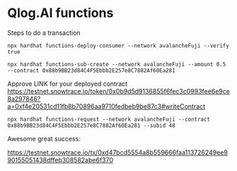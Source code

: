 # Qlog.AI functions

Steps to do a transaction

```
npx hardhat functions-deploy-consumer --network avalancheFuji --verify true
```

```
npx hardhat functions-sub-create --network avalancheFuji --amount 0.5 --contract 0x88b9BB23d84C4F5Ebbb2E257e8C7882Af60Ea281
```

Approve LINK for your deployed contract https://testnet.snowtrace.io/token/0x0b9d5d9136855f6fec3c0993fee6e9ce8a297846?a=0xf4e20531cd11fb8b70896aa9710fedbeb9be87c3#writeContract

```
npx hardhat functions-request --network avalancheFuji --contract 0x88b9BB23d84C4F5Ebbb2E257e8C7882Af60Ea281 --subid 48
```

Awesome great success: 

https://testnet.snowtrace.io/tx/0xd47bcd5554a8b559666faa113726249ee990155051438dffeb308582abe6f370